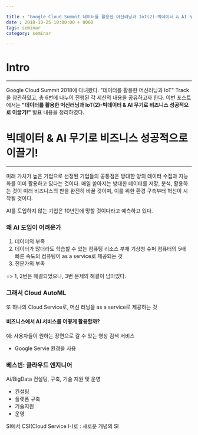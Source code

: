 ```yaml
---

title : "Google Cloud Summit 데이터를 활용한 머신러닝과 IoT(2)-빅데이터 & AI 무기로 비즈니스 성공적으로 이끌기!"
date : 2018-10-25 10:00:00 + 0000
tags: seminar
category: seminar

---
```


# Intro
---
Google Cloud Summit 2018에 다녀왔다. "데이터를 활용한 머신러닝과 IoT" Track을 참관하였고, 총 6번에 나누어 진행된 각 세션의 내용을 공유하고자 한다. 이번 포스트에서는 **"데이터를 활용한 머신러닝과 IoT(2)-빅데이터 & AI 무기로 비즈니스 성공적으로 이끌기!"** 발표 내용을 정리하였다.


# 빅데이터 & AI 무기로 비즈니스 성공적으로 이끌기!
---
미래 가치가 높은 기업으로 선정된 기업들의 공통점은 방대한 양의 데이터 수집과 지능화를 이미 활용하고 있다는 것이다. 매일 쏟아지는 방대한 데이터를 저장, 분석, 활용하는 것이 미래 비즈니스의 판을 완전히 바꿀 것이며, 이를 위한 환경 구축부터 혁신이 시작될 것이다.

AI를 도입하지 않는 기업은 10년안에 망할 것이다라고 예측하고 있다.

### 왜 AI 도입이 어려운가
1. 데이터의 부족
2. 데이터가 많더라도 학습할 수 있는 컴퓨팅 리소스 부재
기상청 슈퍼 컴퓨터의 5배 빠른 속도의 컴퓨팅이 as a service로 제공되는 것
3. 전문가의 부족

=> 1, 2번은 해결되었으나, 3번 문제의 해결이 남아있다.

### 그래서 Cloud AutoML
또 하나의 Cloud Service로, 머신 러닝을 as a service로 제공하는 것

#### 비즈니스에서 AI 서비스를 어떻게 활용할까?
예: 사용자들이 원하는 장면으로 갈 수 있는 영상 검색 서비스

- Google Servie 환경을 사용

### 베스빈: 클라우드 엔지니어
Ai/BigData 컨설팅, 구축, 기술 지원 및 운영
- 컨설팅
- 플랫폼 구축
- 기술지원
- 운영

SI에서 CSI(Cloud Service I-)로
: 새로운 개념의 SI
